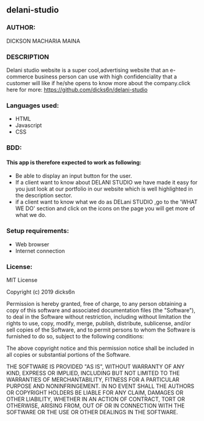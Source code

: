 ## delani-studio
### AUTHOR:
DICKSON MACHARIA MAINA
### DESCRIPTION
Delani studio website is a super cool,advertising website that an e-commerce business person can use with high confidenciality that a customer will like if he/she opens to know more about the company.click here for more: https://github.com/dicks6n/delani-studio

### Languages used:
* HTML
* Javascript
* CSS

### BDD:
#### This app is therefore expected to work as following:
* Be able to display an input button for the user.
* If a client want to know about DELANI STUDIO we have made it easy for you just look at our portfolio in our website which is well highlighted in the description sector.
* if a client want to know what we do as DELani STUDIO ,go to the 'WHAT WE DO' section and click on the icons on the page you will get more of what we do.

### Setup requirements:
* Web browser
* Internet connection

### License:
MIT License

Copyright (c) 2019 dicks6n

Permission is hereby granted, free of charge, to any person obtaining a copy
of this software and associated documentation files (the "Software"), to deal
in the Software without restriction, including without limitation the rights
to use, copy, modify, merge, publish, distribute, sublicense, and/or sell
copies of the Software, and to permit persons to whom the Software is
furnished to do so, subject to the following conditions:

The above copyright notice and this permission notice shall be included in all
copies or substantial portions of the Software.

THE SOFTWARE IS PROVIDED "AS IS", WITHOUT WARRANTY OF ANY KIND, EXPRESS OR
IMPLIED, INCLUDING BUT NOT LIMITED TO THE WARRANTIES OF MERCHANTABILITY,
FITNESS FOR A PARTICULAR PURPOSE AND NONINFRINGEMENT. IN NO EVENT SHALL THE
AUTHORS OR COPYRIGHT HOLDERS BE LIABLE FOR ANY CLAIM, DAMAGES OR OTHER
LIABILITY, WHETHER IN AN ACTION OF CONTRACT, TORT OR OTHERWISE, ARISING FROM,
OUT OF OR IN CONNECTION WITH THE SOFTWARE OR THE USE OR OTHER DEALINGS IN THE
SOFTWARE.
